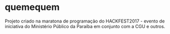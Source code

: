 # quemequem
Projeto criado na maratona de programação do HACKFEST2017 - evento de iniciativa do Ministério Público da Paraíba em conjunto com a CGU e outros.
